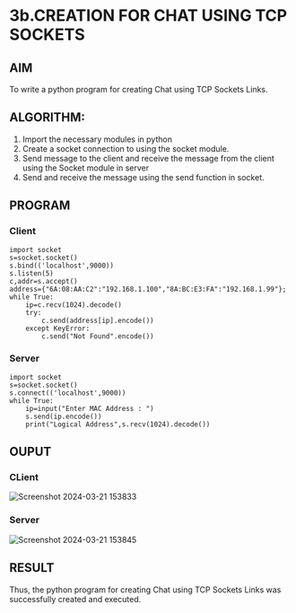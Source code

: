 # 3b.CREATION FOR CHAT USING TCP SOCKETS
## AIM
To write a python program for creating Chat using TCP Sockets Links.
## ALGORITHM:
1. Import the necessary modules in python
2. Create a socket connection to using the socket module.
3. Send message to the client and receive the message from the client using the Socket module in
 server
4. Send and receive the message using the send function in socket.
## PROGRAM
### Client
```
import socket
s=socket.socket()
s.bind(('localhost',9000))
s.listen(5)
c,addr=s.accept()
address={"6A:08:AA:C2":"192.168.1.100","8A:BC:E3:FA":"192.168.1.99"};
while True:
    ip=c.recv(1024).decode()
    try:
        c.send(address[ip].encode())
    except KeyError:
        c.send("Not Found".encode())
```
### Server
```
import socket
s=socket.socket()
s.connect(('localhost',9000))
while True:
    ip=input("Enter MAC Address : ")
    s.send(ip.encode())
    print("Logical Address",s.recv(1024).decode())
```
## OUPUT
### CLient
![Screenshot 2024-03-21 153833](https://github.com/s-adhithya/3b_CHAT_USING_TCP_SOCKETS/assets/113497423/871169ba-10c4-4660-adba-2731158c0ede)
### Server
![Screenshot 2024-03-21 153845](https://github.com/s-adhithya/3b_CHAT_USING_TCP_SOCKETS/assets/113497423/a62915d1-61c9-412a-bada-1eccc98bab8d)

## RESULT
Thus, the python program for creating Chat using TCP Sockets Links was successfully 
created and executed.

